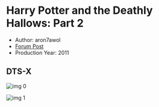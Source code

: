 # Harry Potter and the Deathly Hallows: Part 2

* Author: aron7awol
* [Forum Post](https://www.avsforum.com/threads/bass-eq-for-filtered-movies.2995212/post-56876114)
* Production Year: 2011

## DTS-X

![img 0](https://i.imgur.com/1eKlFwQ.jpg)

![img 1](https://i.imgur.com/C50tM98.jpg)

